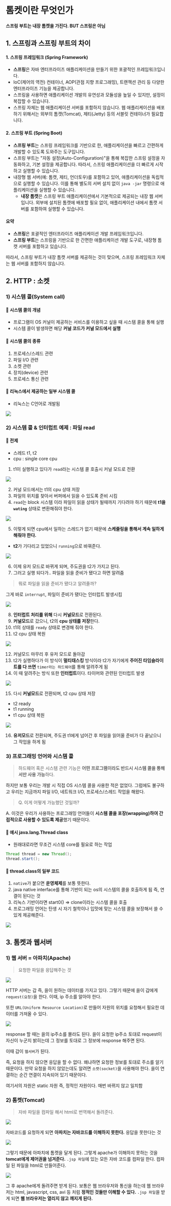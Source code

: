 # 톰켓이란 무엇인가

#### 스프링 부트는 내장 톰켓을 가진다. BUT 스프링은 아님

## 1. 스프링과 스프링 부트의 차이

#### 1. **스프링 프레임워크 (Spring Framework)**

* **스프링**은 자바 엔터프라이즈 애플리케이션을 만들기 위한 포괄적인 프레임워크입니다.
* IoC(제어의 역전) 컨테이너, AOP(관점 지향 프로그래밍), 트랜잭션 관리 등 다양한 엔터프라이즈 기능을 제공합니다.
* 스프링을 사용하면 애플리케이션 개발의 유연성과 모듈성을 높일 수 있지만, 설정이 복잡할 수 있습니다.
* 스프링 자체는 웹 애플리케이션 서버를 포함하지 않습니다. 웹 애플리케이션을 배포하기 위해서는 외부의 톰캣(Tomcat), 제티(Jetty) 등의 서블릿 컨테이너가 필요합니다.

#### 2. **스프링 부트 (Spring Boot)**

* **스프링 부트**는 스프링 프레임워크를 기반으로 한, 애플리케이션을 빠르고 간편하게 개발할 수 있도록 도와주는 도구입니다.
* 스프링 부트는 "자동 설정(Auto-Configuration)"을 통해 복잡한 스프링 설정을 자동화하고, 기본 설정을 제공합니다. 따라서, 스프링 애플리케이션을 더 빠르게 시작하고 실행할 수 있습니다.
* 내장형 웹 서버(예: 톰캣, 제티, 언더토우)를 포함하고 있어, 애플리케이션을 독립적으로 실행할 수 있습니다. 이를 통해 별도의 서버 설치 없이 `java -jar` 명령으로 애플리케이션을 실행할 수 있습니다.
  * **내장 톰캣**은 스프링 부트 애플리케이션에서 기본적으로 제공되는 내장 웹 서버입니다. 외부에 설치된 톰캣에 배포할 필요 없이, 애플리케이션 내에서 톰캣 서버를 포함하여 실행할 수 있습니다.

#### 요약

* **스프링**은 포괄적인 엔터프라이즈 애플리케이션 개발 프레임워크입니다.
* **스프링 부트**는 스프링을 기반으로 한 간편한 애플리케이션 개발 도구로, 내장형 톰캣 서버를 포함하고 있습니다.

따라서, 스프링 부트가 내장 톰캣 서버를 제공하는 것이 맞으며, 스프링 프레임워크 자체는 웹 서버를 포함하지 않습니다.



## 2. HTTP : 소켓

### 1) 시스템 콜(System call)

#### 🍐 시스템 콜의 개념

* 프로그램이 OS 커널이 제공하는 서비스를 이용하고 싶을 때 시스템 콜을 통해 실행
* 시스템 콜이 발생하면 해당 **커널 코드가 커널 모드에서 실행**

#### 🍐 시스템 콜의 종류

1. 프로세스/스레드 관련
2. 파일 I/O 관련
3. 소켓 관련
4. 장치(device) 관련
5. 프로세스 통신 관련

#### 🍐 리눅스에서 제공하는 일부 시스템 콜

* 리눅스는 C언어로 개발됨

![](https://velog.velcdn.com/images/prettylee620/post/192c16a7-b40d-4cf6-82f8-ef238408d858/image.png)

### 2) 시스템 콜 & 인터럽트 예제 : 파일 read

#### 🍐 전제

* 스레드 t1, t2
* cpu : single core cpu

1. t1이 실행하고 있다가 `read`라는 시스템 콜 호출시 커널 모드로 전환

![](https://velog.velcdn.com/images/prettylee620/post/c6400db8-62f0-4900-94b8-4273526f782c/image.png)

2. 커널 모드에서는 t1의 cpu 상태 저장
3. 파일의 위치를 찾아서 버퍼에서 읽을 수 있도록 준비 시킴
4. `read`는 block 시스템 이라 파일이 읽을 상태가 될때까지 기다려야 하기 때문에 **t1을 `wating`** 상태로 변환해줘야 한다.

![](https://velog.velcdn.com/images/prettylee620/post/0923174b-f63f-4425-873f-5bd946b7288e/image.png)

5. 이렇게 되면 cpu에서 일하는 스레드가 없기 때문에 **스케줄링을 통해서 계속 일하게 해줘야 한다.**

* **t2**가 기다리고 있었으니 `running`으로 바꿔준다.

![](https://velog.velcdn.com/images/prettylee620/post/a7a1453d-d603-4516-8502-908a69b04b47/image.png)

6. 이제 유저 모드로 바뀌게 되며, 주도권을 t2가 가지고 된다.
7. 그러고 실행 되다가.. 파일을 읽을 준비가 됐다고 하면 알려줌

> 뭐로 파일을 읽을 준비가 됐다고 알려줄까?

그게 바로 `interrupt`, 파일이 준비가 됐다는 인터럽트 발생시킴

![](https://velog.velcdn.com/images/prettylee620/post/534ab69b-e39c-4f2e-b2f1-80fccaa03592/image.png)

8. **인터럽트 처리를 위해** 다시 **커널모드**로 전환된다.
9. **커널모드**로 갔으니, t2의 **cpu 상태를 저장**한다.
10. t1의 상태를 `ready` 상태로 변경해 줘야 한다.
11. t2 cpu 상태 복원

![](https://velog.velcdn.com/images/prettylee620/post/991a482e-530c-437e-b177-541dc093980e/image.png)

12. 커널모드 마무리 후 유저 모드로 돌아감
13. t2가 실행하다가 이 방식이 **멀티태스킹** 방식이라 t2가 자기에게 **주어진 타임슬라이트를 다 쓰면** `timer라는 하드웨어`를 통해 알려주게 됨
14. 이 때 알려주는 방식 또한 **인터럽트**이다. 타이머와 관련된 인터럽트 발생

![](https://velog.velcdn.com/images/prettylee620/post/5c8357fd-dee9-419a-a1ef-5960bf8c0bb4/image.png)

15. 다시 **커널모드**로 전환되며, t2 cpu 상태 저장

* t2 ready
* t1 running
* t1 cpu 상태 복원

![](https://velog.velcdn.com/images/prettylee620/post/d6228d56-cb06-4753-a5f7-a3840cf8ea7f/image.png)

16. **유저모드**로 전환되며, 주도권 t1에게 넘어간 후 파일을 읽어올 준비가 다 끝났으니 그 작업을 하게 됨

### 3) 프로그래밍 언어와 시스템 콜

> 하드웨어 혹은 시스템 관련 기능은 **어떤 프로그램이라도 반드시 시스템 콜을 통해서만 사용 가능**하다.

하지만 보통 우리는 개발 시 직접 OS 시스템 콜을 사용한 적은 없었다. 그럼에도 불구하고 우리는 지금까지 파일 I/O, 네트워크 I/O, 프로세스/스레드 작업을 해왔다.

> Q. 이게 어떻게 가능했던 것일까?

A. 이것은 우리가 사용하는 프로그래밍 언어들이 **시스템 콜을 포장(wrapping)하여 간접적으로 사용할 수 있도록 제공**했기 때문이다.

#### 🍐 예시 java.lang.Thread class

* 원래대로라면 무조건 시스템 core를 필요로 하는 작업

```java
Thread thread = new Thread();
thread.start();
```

#### 🍐 thread.class의 일부 코드

1. `native`가 붙으면 **운영체제**를 보통 뜻한다.
2. java native interface를 통해 기반이 되는 os의 시스템의 콜을 호출하게 됨 즉, 연결이 된다는 것
3. 리눅스 기반이라면 start0() ⇒ clone이라는 시스템 콜을 호출
4. 프로그래밍 언어는 탄생 시 자기 철학이나 입맛에 맞는 시스템 콜을 보장해서 쓸 수 있게 제공해준다.

![](https://velog.velcdn.com/images/prettylee620/post/68c93857-e332-490f-a9b8-13a2d7af3613/image.png)

## 3. 톰켓과 웹서버

### 1) 웹 서버 = 아파치(Apache)

> 요청한 파일을 응답해주는 것

![](https://velog.velcdn.com/images/prettylee620/post/27cb10a8-3c9d-4769-aa46-efcbcb1f83cb/image.png)

HTTP 서버는 갑 즉, 을이 원하는 데이터를 가지고 있다. 그렇기 때문에 을이 갑에게 `request(요청)`을 한다. 이때, ip 주소를 알아야 한다.

또한 `URL(Uniform Resource Location)`로 만들어 자원의 위치를 요청해서 필요한 데이터를 가져올 수 있다.

![](https://velog.velcdn.com/images/prettylee620/post/03c2aea3-d864-4a40-a2a4-cd2d25b4688b/image.png)

response 할 때는 을의 ip주소를 몰라도 된다. 을이 요청한 ip주소 토대로 request이 자신이 누군지 밝히는데 그 정보를 토대로 그 정보에 response 해주면 된다.

이때 갑이 `웹서버`가 된다.

즉, 요청을 하지 않으면 응답을 할 수 없다. 왜냐하면 요청한 정보를 토대로 주소를 알기 때문이다. 만약 요청을 하지 않았는데도 알려면 `소켓(socket)`을 사용해야 한다. 을이 연결하는 순간 연결이 지속되어 있기 때문이다.

여기서의 자원은 static 자원 즉, 정적인 자원이다. 매번 바뀌지 않고 일치함

### 2)  톰켓(Tomcat)

> 자바 파일을 컴파일 해서 html로 번역해서 돌려준다.

![](https://velog.velcdn.com/images/prettylee620/post/918250ed-79ef-4363-a118-eed1403a7697/image.png)

자바코드를 요청하게 되면 **아파치는 자바코드를 이해하지 못한다.** 응답을 못한다는 것

![](https://velog.velcdn.com/images/prettylee620/post/16e0d96b-2109-4532-99c2-b12d72d4f843/image.png)

그렇기 때문에 아파치에 톰켓을 달게 된다. 그렇게 apache가 이해하지 못하는 것을 **tomcat에게 제어권을 넘겨준다.** `.jsp 파일`에 있는 모든 자바 코드를 컴파일 한다. 컴파일 된 파일을 html로 만들어준다.

![](https://velog.velcdn.com/images/prettylee620/post/96e0ece1-9218-4403-914b-39b283b980ff/image.png)

그 후 apache에게 돌려주면 받게 된다. 보통은 웹 브라우저와 통신을 하는데 웹 브라우저는 html, javascript, css, avi 등 처럼 **정적인 것들만 이해할 수 있다.** `.jsp 파일`을 받게 되면 **웹 브라우저는 열리지 않고 깨지게 된다.**
